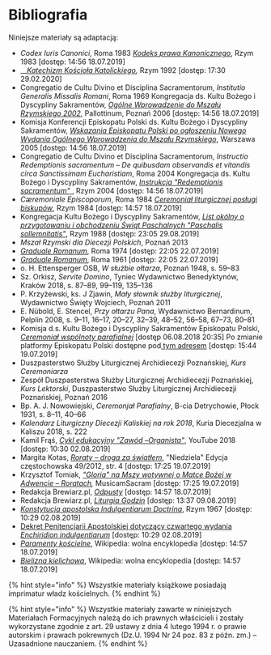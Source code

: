# Bibliografia

Niniejsze materiały są adaptacją:

* _Codex Iuris Canonici_, Roma 1983 [_Kodeks prawa Kanonicznego_](http://www.trybunal.mkw.pl/Kodeks%20Prawa%20Kanonicznego.pdf), Rzym 1983 \[dostęp: 14:56 18.07.2019\]
* \_\_[_Katechizm Kościoła Katolickiego_](http://lublin.scj.pl/cms/teksty/KKK.pdf)_,_ Rzym 1992 \[dostęp: 17:30 29.02.2020\]
* Congregatio de Cultu Divino et Disciplina Sacramentorum, _Institutio Generalis Missalis Romani_, Roma 1969 Kongregacja ds. Kultu Bożego i Dyscypliny Sakramentów, [_Ogólne Wprowadzenie do Mszału Rzymskiego 2002_](http://www.dsorzeszow.pl/files/Dokumenty-Kosciola/12._OWMR_2002.pdf), Pallottinum, Poznań 2006 \[dostęp: 14:56 18.07.2019\]
* Komisja Konferencji Episkopatu Polski ds. Kultu Bożego i Dyscypliny Sakramentów, [_Wskazania Episkopatu Polski po ogłoszeniu Nowego Wydania Ogólnego Wprowadzenia do Mszału Rzymskiego_](http://www.dsorzeszow.pl/files/Dokumenty-Kosciola/13._Wskazania_Episkopatu_Polski_2005.pdf), Warszawa 2005 \[dostęp: 14:56 18.07.2019\]
* Congregatio de Cultu Divino et Disciplina Sacramentorum, _Instructio Redemptionis sacramentum – De quibusdam observandis et vitandis circa Sanctissimam Eucharistiam_, Roma 2004 Kongregacja ds. Kultu Bożego i Dyscypliny Sakramentów, [_Instrukcja "Redemptionis sacramentum"_ ](https://opoka.org.pl/biblioteka/W/WR/kongregacje/kkultu/redemptionis_sacramentum_25032004.html), Rzym 2004 \[dostęp: 14:56 18.07.2019\]
* _Cæremoniale Episcoporum_, Roma 1984 [_Ceremoniał liturgicznej posługi biskupów_](http://ministranci.waw.pl/wp-content/uploads/docs/ceremonial.pdf), Rzym 1984 \[dostęp: 14:57 18.07.2019\]
* Kongregacja Kultu Bożego i Dyscypliny Sakramentów, [_List okólny o przygotowaniu i obchodzeniu Świąt Paschalnych "Paschalis sollemnitatis"_](https://liturgia.wiara.pl/files/11/03/03/183281_list_okolny.pdf), Rzym 1988 \[dostęp: 23:05 29.08.2019\]
* _Mszał Rzymski dla Diecezji Polskich_, Poznań 2013
* [_Graduale Romanum_](http://www.ccwatershed.org/media/pdfs/14/02/17/10-18-21_0.pdf), Roma 1974 \[dostęp: 22:05 22.07.2019\]
* [_Graduale Romanum_](https://media.musicasacra.com/pdf/graduale1961.pdf), Roma 1961 \[dostęp: 22:05 22.07.2019\]
* o. H. Ettensperger OSB, _W służbie ołtarza_, Poznań 1948, s. 59–83
* Sz. Orkisz, _Servite Domino_, Tyniec Wydawnictwo Benedyktynów, Kraków 2018, s. 87–89, 99–119, 135–136
* P. Krzyżewski, ks. J Zjawin, _Mały słownik służby liturgicznej_, Wydawnictwo Święty Wojciech, Poznań 2011
* E. Nübold, E. Stencel, _Przy ołtarzu Pana_, Wydawnictwo Bernardinum, Pelplin 2008, s. 9–11, 16–17, 20–27, 32–39, 48–52, 56–58, 67–73, 80–81
* Komisja d.s. Kultu Bożego i Dyscypliny Sakramentów Episkopatu Polski, [_Ceremoniał wspólnoty parafialnej_](http://www.kkbids.episkopat.pl/index.php?id=41) \[dostęp 06.08.2018 20:35\] Po zmianie platformy Episkopatu Polski dostępne pod[ tym adresem](https://web.archive.org/web/20160405135546/http://www.kkbids.episkopat.pl/index.php?id=44) \[dostęp: 15:44 19.07.2019\] 
* Duszpasterstwo Służby Liturgicznej Archidiecezji Poznańskiej, _Kurs Ceremoniarza_
* Zespół Duszpasterstwa Służby Liturgicznej Archidiecezji Poznańskiej, _Kurs Lektorski_, Duszpasterstwo Służby Liturgicznej Archidiecezji Poznańskiej, Poznań 2016
* Bp. A. J. Nowowiejski, _Ceremonjał Parafialny_, B-cia Detrychowie, Płock 1931, s. 8–11, 40–66
* _Kalendarz Liturgiczny Diecezji Kaliskiej na rok 2018_, Kuria Diecezjalna w Kaliszu 2018, s. 222
* Kamil Frąś, [_Cykl edukacyjny "Zawód_ –_Organista"_](https://www.youtube.com/playlist?list=PLZSvVHFXcegvUGolezvG7CcBJOwbGQ3cV), YouTube 2018 \[dostęp: 10:30 02.08.2019\]
* Margita Kotas, [_Roraty_ – _droga za światłem_](https://www.niedziela.pl/artykul/103221/nd/Roraty---droga-za-swiatlem), "Niedziela" Edycja częstochowska 49/2012, str. 4 \[dostęp: 17:25 19.07.2019\]
* Krzysztof Tomiak, [_"Gloria" na Mszy wotywnej o Matce Bożej w Adwencie_ – _Roratach_](https://musicamsacram.pl/artykuly/pokaz/13-Gloria-na-Mszy-wotywnej-o-Matce-Bozej-w-Adwencie-Roratach)_,_ MusicamSacram \[dostęp: 17:25 19.07.2019\]
* Redakcja Brewiarz.pl, [_Odpusty_](https://brewiarz.pl/czytelnia/odpusty.php3) \[dostęp: 14:57 18.07.2019\]
* Redakcja Brewiarz.pl, [_Liturgia Godzin_](https://premium.brewiarz.pl/iv_19/index.php3) \[dostęp: 13:37 09.08.2019\]
* [_Konstytucja apostolska Indulgentiarum Doctrina_](https://opoka.org.pl/biblioteka/W/WP/pawel_vi/konstytucje/indulgentiarum_doctrina_01011967.html), Rzym 1967 \[dostęp: 10:29 02.08.2019\]
* [Dekret Penitencjarii Apostolskiej dotyczący czwartego wydania _Enchiridion indulgentiarum_](https://opoka.org.pl/biblioteka/W/WR/inne/penitentia_16071999.html) \[dostęp: 10:29 02.08.2019\]
* [_Paramenty kościelne_](https://pl.wikipedia.org/wiki/Paramenty_ko%C5%9Bcielne), Wikipedia: wolna encyklopedia \[dostęp: 14:57 18.07.2019\]
* [_Bielizna kielichowa_](https://pl.wikipedia.org/wiki/Bielizna_kielichowa), Wikipedia: wolna encyklopedia \[dostęp: 14:57 18.07.2019\]

{% hint style="info" %}
Wszystkie materiały książkowe posiadają imprimatur władz kościelnych.
{% endhint %}

{% hint style="info" %}
Wszystkie materiały zawarte w niniejszych Materiałach Formacyjnych należą do ich prawnych właścicieli i zostały wykorzystane zgodnie z art. 29 ustawy z dnia 4 lutego 1994 r. o prawie autorskim i prawach pokrewnych \(Dz.U. 1994 Nr 24 poz. 83 z późn. zm.\) – Uzasadnione nauczaniem.
{% endhint %}

